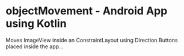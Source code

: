 # objectMovement - Android App using Kotlin
Moves ImageView inside an ConstraintLayout using Direction Buttons placed inside the app...
